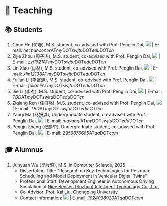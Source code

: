 # 🏫 Teaching 

## 📚 Students

1. Chun He (何春), M.S. student, co-advised with Prof. Penglin Dai, [![](https://img.shields.io/github/followers/ConorHe)](https://github.com/ConorHe) \| E-mail: *hechunconor*AT*my*DOT*swjtu*DOT*edu*DOT*cn*
2. Zijie Zhou (周子杰), M.S. student, co-advised with Prof. Penglin Dai, [![](https://img.shields.io/github/followers/Damon-v)](https://github.com/Damon-v) \| E-mail: *zzj1921*AT*my*DOT*swjtu*DOT*edu*DOT*cn*
3. Lin Xiao (肖林), M.S. student, co-advised with Prof. Penglin Dai, [![](https://img.shields.io/github/followers/xiaolin121386)](https://github.com/xiaolin121386) \| E-mail: *xlin12138*AT*my*DOT*swjtu*DOT*edu*DOT*cn*
4. Fulian Li (李富连), M.S. student, co-advised with Prof. Penglin Dai, [![](https://img.shields.io/github/followers/TBD)](https://github.com/TBD) \| E-mail: *fulianli*AT*my*DOT*swjtu*DOT*edu*DOT*cn*
5. Jie Li (李杰), M.S. student, co-advised with Prof. Penglin Dai, [![](https://img.shields.io/github/followers/TBD)](https://github.com/TBD) \| E-mail: *TBD*AT*my*DOT*swjtu*DOT*edu*DOT*cn*
6. Ziqiang Ren (任自强), M.S. student, co-advised with Prof. Penglin Dai, [![](https://img.shields.io/github/followers/TBD)](https://github.com/TBD) \| E-mail: *TBD*AT*my*DOT*swjtu*DOT*edu*DOT*cn*
7. Yanqi Ma (马妍淇), Undergraduate student, co-advised with Prof. Penglin Dai, [![](https://img.shields.io/github/followers/Lorain-M)](https://github.com/Lorain-M) \| E-mail: *mayanqi*AT*my*DOT*swjtu*DOT*edu*DOT*cn*
8. Pengju Zhang (张鹏举), Undergraduate student, co-advised with Prof. Penglin Dai, [![](https://img.shields.io/github/followers/KiteAB98)](https://github.com/KiteAB98) \| E-mail: *2959876685*AT*qq*DOT*com*

## 🎓 Alumnus

1. Junyuan Wu (吴峻源), M.S. in Computer Science, 2025
	- Dissertation Title: "Research on Key Technologies for Resource Scheduling and Model Deployment in Vehicular Digital Twins"
	- Professional Start: Development Engineer in Autonomous Driving Simulation at [Nine Senses (Suzhou) Intelligent Technology Co., Ltd.](https://zelostech.ai/)
	- Co-Advisor: Prof. Kai Liu, Chongqing University
	- Contact Information: [![](https://img.shields.io/github/followers/hitmachineWu)](https://github.com/hitmachineWu) \| E-mail: *1024038920*AT*qq*DOT*com*


